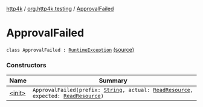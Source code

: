 [http4k](../../index.md) / [org.http4k.testing](../index.md) / [ApprovalFailed](./index.md)

# ApprovalFailed

`class ApprovalFailed : `[`RuntimeException`](https://kotlinlang.org/api/latest/jvm/stdlib/kotlin/-runtime-exception/index.html) [(source)](https://github.com/http4k/http4k/blob/master/http4k-testing-approval/src/main/kotlin/org/http4k/testing/Approver.kt#L47)

### Constructors

| Name | Summary |
|---|---|
| [&lt;init&gt;](-init-.md) | `ApprovalFailed(prefix: `[`String`](https://kotlinlang.org/api/latest/jvm/stdlib/kotlin/-string/index.html)`, actual: `[`ReadResource`](../-read-resource/index.md)`, expected: `[`ReadResource`](../-read-resource/index.md)`)` |

